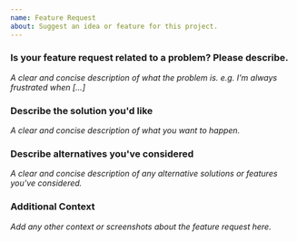 ```yaml
---
name: Feature Request
about: Suggest an idea or feature for this project.
---
```


### Is your feature request related to a problem? Please describe.

_A clear and concise description of what the problem is. e.g. I'm always frustrated when [...]_

### Describe the solution you'd like

_A clear and concise description of what you want to happen._

### Describe alternatives you've considered

_A clear and concise description of any alternative solutions or features you've considered._

### Additional Context

_Add any other context or screenshots about the feature request here._
